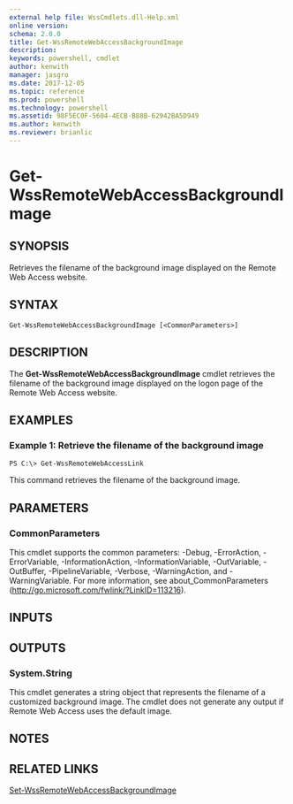 ```yaml
---
external help file: WssCmdlets.dll-Help.xml
online version: 
schema: 2.0.0
title: Get-WssRemoteWebAccessBackgroundImage
description: 
keywords: powershell, cmdlet
author: kenwith
manager: jasgro
ms.date: 2017-12-05
ms.topic: reference
ms.prod: powershell
ms.technology: powershell
ms.assetid: 98F5EC0F-5604-4ECB-B88B-62942BA5D949
ms.author: kenwith
ms.reviewer: brianlic
---
```


# Get-WssRemoteWebAccessBackgroundImage

## SYNOPSIS
Retrieves the filename of the background image displayed on the Remote Web Access website.

## SYNTAX

```
Get-WssRemoteWebAccessBackgroundImage [<CommonParameters>]
```

## DESCRIPTION
The **Get-WssRemoteWebAccessBackgroundImage** cmdlet retrieves the filename of the background image displayed on the logon page of the Remote Web Access website.

## EXAMPLES

### Example 1: Retrieve the filename of the background image
```
PS C:\> Get-WssRemoteWebAccessLink
```

This command retrieves the filename of the background image.

## PARAMETERS

### CommonParameters
This cmdlet supports the common parameters: -Debug, -ErrorAction, -ErrorVariable, -InformationAction, -InformationVariable, -OutVariable, -OutBuffer, -PipelineVariable, -Verbose, -WarningAction, and -WarningVariable. For more information, see about_CommonParameters (http://go.microsoft.com/fwlink/?LinkID=113216).

## INPUTS

## OUTPUTS

### System.String
This cmdlet generates a string object that represents the filename of a customized background image.
The cmdlet does not generate any output if Remote Web Access uses the default image.

## NOTES

## RELATED LINKS

[Set-WssRemoteWebAccessBackgroundImage](./Set-WssRemoteWebAccessBackgroundImage.md)

